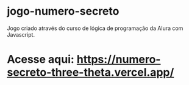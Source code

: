 # jogo-numero-secreto

Jogo criado através do curso de lógica de programação da Alura com Javascript.

# Acesse aqui: https://numero-secreto-three-theta.vercel.app/
